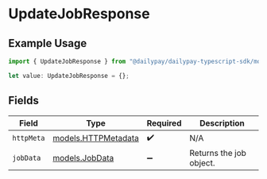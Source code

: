 # UpdateJobResponse

## Example Usage

```typescript
import { UpdateJobResponse } from "@dailypay/dailypay-typescript-sdk/models/operations";

let value: UpdateJobResponse = {};
```

## Fields

| Field                                               | Type                                                | Required                                            | Description                                         |
| --------------------------------------------------- | --------------------------------------------------- | --------------------------------------------------- | --------------------------------------------------- |
| `httpMeta`                                          | [models.HTTPMetadata](../../models/httpmetadata.md) | :heavy_check_mark:                                  | N/A                                                 |
| `jobData`                                           | [models.JobData](../../models/jobdata.md)           | :heavy_minus_sign:                                  | Returns the job object.                             |